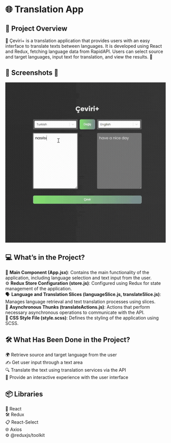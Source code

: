 # 🌐  Translation App
## 📖 Project Overview
💬 Çeviri+ is a translation application that provides users with an easy interface to translate texts between languages. It is developed using React and Redux, fetching language data from RapidAPI. Users can select source and target languages, input text for translation, and view the results. 📝

## 📸 Screenshots 📸

![ceviri.gif](https://github.com/Fiartaks/44-React-Toolkit-Translate-App/blob/main/translate/src/ceviri.gif)






## 💻 What’s in the Project?
🌟 **Main Component (App.jsx)**: Contains the main functionality of the application, including language selection and text input from the user.  
⚙️ **Redux Store Configuration (store.js)**: Configured using Redux for state management of the application.  
🗣️ **Language and Translation Slices (languageSlice.js, translateSlice.js)**: Manages language retrieval and text translation processes using slices.  
🔄 **Asynchronous Thunks (translateActions.js)**: Actions that perform necessary asynchronous operations to communicate with the API.  
🎨 **CSS Style File (style.scss)**: Defines the styling of the application using SCSS.  

## 🛠️ What Has Been Done in the Project?
🌍 Retrieve source and target language from the user  
✍️ Get user input through a text area  
🔍 Translate the text using translation services via the API  
🌈 Provide an interactive experience with the user interface  

## 📦 Libraries
📘 React  
🛠️ Redux  
📋 React-Select  
🌐 Axios  
⚙️ @reduxjs/toolkit  
